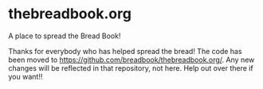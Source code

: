 # thebreadbook.org
A place to spread the Bread Book! 

Thanks for everybody who has helped spread the bread! The code has been moved to https://github.com/breadbook/thebreadbook.org/. Any new changes will be reflected in that repository, not here. Help out over there if you want!! 
